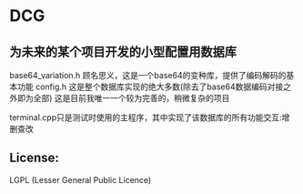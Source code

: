 DCG
====
为未来的某个项目开发的小型配置用数据库
-------------------
base64_variation.h 顾名思义，这是一个base64的变种库，提供了编码解码的基本功能
config.h 这是整个数据库实现的绝大多数(除去了base64数据编码对接之外即为全部)
这是目前我唯一一个较为完善的，稍微复杂的项目

terminal.cpp只是测试时使用的主程序，其中实现了该数据库的所有功能交互:增删查改

License:
---------
LGPL (Lesser General Public Licence)